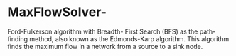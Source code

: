 # MaxFlowSolver-
Ford-Fulkerson algorithm with Breadth- First Search (BFS) as the path-finding method, also known as the Edmonds-Karp algorithm. This algorithm finds the maximum flow in a network from a source to a sink node.
